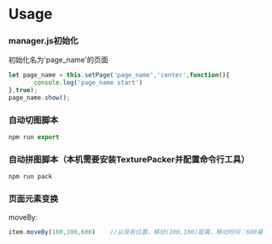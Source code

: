 # Usage

### manager.js初始化
初始化名为'page_name'的页面
```javascript
let page_name = this.setPage('page_name','center',function(){
       console.log('page_name start')
},true);
page_name.show();
```

### 自动切图脚本
```javascript
npm run export
```

### 自动拼图脚本（本机需要安装TexturePacker并配置命令行工具）
```javascript
npm run pack
```

### 页面元素变换
moveBy:
```javascript
item.moveBy(100,100,600)    //从现有位置，移动(100,100)距离，移动时间：600毫秒
```
